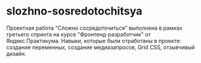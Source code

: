 # slozhno-sosredotochitsya
Проектная работа "Сложно сосредоточиться" выполнена в рамках третьего спринта на курсе "Фронтенд-разработчик" от Яндекс.Практикума. Навыки, которые были отработаны в проекте: создание переменных, создание медиазапросов, Grid CSS, отзывчивый дизайн.
